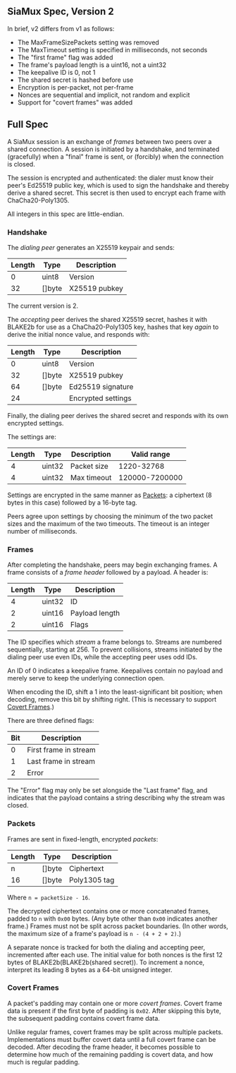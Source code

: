 SiaMux Spec, Version 2
----------------------

In brief, v2 differs from v1 as follows:

- The MaxFrameSizePackets setting was removed
- The MaxTimeout setting is specified in milliseconds, not seconds
- The "first frame" flag was added
- The frame's payload length is a uint16, not a uint32
- The keepalive ID is 0, not 1
- The shared secret is hashed before use
- Encryption is per-packet, not per-frame
- Nonces are sequential and implicit, not random and explicit
- Support for "covert frames" was added


## Full Spec

A SiaMux session is an exchange of *frames* between two peers over a shared
connection. A session is initiated by a handshake, and terminated (gracefully)
when a "final" frame is sent, or (forcibly) when the connection is closed.

The session is encrypted and authenticated: the dialer must know their peer's
Ed25519 public key, which is used to sign the handshake and thereby derive a
shared secret. This secret is then used to encrypt each frame with
ChaCha20-Poly1305.

All integers in this spec are little-endian.

### Handshake

The *dialing peer* generates an X25519 keypair and sends:

| Length | Type   | Description   |
|--------|--------|---------------|
|   0    | uint8  | Version       |
|   32   | []byte | X25519 pubkey |

The current version is 2.

The *accepting* peer derives the shared X25519 secret, hashes it with BLAKE2b
for use as a ChaCha20-Poly1305 key, hashes that key *again* to derive the
initial nonce value, and responds with:

| Length | Type   | Description        |
|--------|--------|--------------------|
|   0    | uint8  | Version            |
|   32   | []byte | X25519 pubkey      |
|   64   | []byte | Ed25519 signature  |
|   24   |        | Encrypted settings |

Finally, the dialing peer derives the shared secret and responds with its own
encrypted settings.

The settings are:

| Length | Type   | Description | Valid range    |
|--------|--------|-------------|----------------|
|   4    | uint32 | Packet size | 1220-32768     |
|   4    | uint32 | Max timeout | 120000-7200000 |

Settings are encrypted in the same manner as [Packets](#packets): a ciphertext
(8 bytes in this case) followed by a 16-byte tag.

Peers agree upon settings by choosing the minimum of the two packet sizes and
the maximum of the two timeouts. The timeout is an integer number of
milliseconds.

### Frames

After completing the handshake, peers may begin exchanging frames. A frame
consists of a *frame header* followed by a payload. A header is:

| Length | Type   | Description    |
|--------|--------|----------------|
|   4    | uint32 | ID             |
|   2    | uint16 | Payload length |
|   2    | uint16 | Flags          |

The ID specifies which *stream* a frame belongs to. Streams are numbered
sequentially, starting at 256. To prevent collisions, streams initiated by the
dialing peer use even IDs, while the accepting peer uses odd IDs.

An ID of 0 indicates a keepalive frame. Keepalives contain no payload and merely
serve to keep the underlying connection open.

When encoding the ID, shift a 1 into the least-significant bit position; when
decoding, remove this bit by shifting right. (This is necessary to support
[Covert Frames](#covert-frames).)

There are three defined flags:

| Bit | Description           |
|-----|-----------------------|
|  0  | First frame in stream |
|  1  | Last frame in stream  |
|  2  | Error                 |

The "Error" flag may only be set alongside the "Last frame" flag, and indicates
that the payload contains a string describing why the stream was closed.

### Packets

Frames are sent in fixed-length, encrypted *packets*:

| Length | Type   | Description    |
|--------|--------|----------------|
|   n    | []byte | Ciphertext     |
|   16   | []byte | Poly1305 tag   |

Where `n = packetSize - 16`.

The decrypted ciphertext contains one or more concatenated frames, padded to `n`
with `0x00` bytes. (Any byte other than `0x00` indicates another frame.) Frames
must not be split across packet boundaries. (In other words, the maximum size of
a frame's payload is `n - (4 + 2 + 2)`.)

A separate nonce is tracked for both the dialing and accepting peer, incremented
after each use. The initial value for both nonces is the first 12 bytes of
BLAKE2b(BLAKE2b(shared secret)). To increment a nonce, interpret its leading 8
bytes as a 64-bit unsigned integer.

### Covert Frames

A packet's padding may contain one or more *covert frames*. Covert frame data is
present if the first byte of padding is `0x02`. After skipping this byte, the
subsequent padding contains covert frame data.

Unlike regular frames, covert frames may be split across multiple packets.
Implementations must buffer covert data until a full covert frame can be
decoded. After decoding the frame header, it becomes possible to determine how
much of the remaining padding is covert data, and how much is regular padding.
